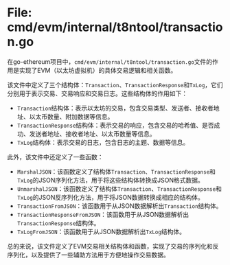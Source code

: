 # File: cmd/evm/internal/t8ntool/transaction.go

在go-ethereum项目中，`cmd/evm/internal/t8ntool/transaction.go`文件的作用是实现了EVM（以太坊虚拟机）的具体交易逻辑和相关函数。

该文件中定义了三个结构体：`Transaction`、`TransactionResponse`和`TxLog`，它们分别用于表示交易、交易响应和交易日志。这些结构体的作用如下：

- `Transaction`结构体：表示以太坊的交易，包含交易类型、发送者、接收者地址、以太币数量、附加数据等信息。
- `TransactionResponse`结构体：表示交易的响应，包含交易的哈希值、是否成功、发送者地址、接收者地址、以太币数量等信息。
- `TxLog`结构体：表示交易的日志，包含日志的主题、数据等信息。

此外，该文件中还定义了一些函数：

- `MarshalJSON`：该函数定义了结构体`Transaction`、`TransactionResponse`和`TxLog`的JSON序列化方法，用于将这些结构体转换成JSON格式数据。
- `UnmarshalJSON`：该函数定义了结构体`Transaction`、`TransactionResponse`和`TxLog`的JSON反序列化方法，用于将JSON数据转换成相应的结构体。
- `TransactionFromJSON`：该函数用于从JSON数据解析出`Transaction`结构体。
- `TransactionResponseFromJSON`：该函数用于从JSON数据解析出`TransactionResponse`结构体。
- `TxLogFromJSON`：该函数用于从JSON数据解析出`TxLog`结构体。

总的来说，该文件定义了EVM交易相关结构体和函数，实现了交易的序列化和反序列化，以及提供了一些辅助方法用于方便地操作交易数据。

